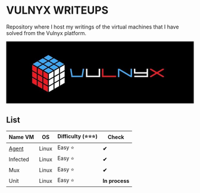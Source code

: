 # VULNYX WRITEUPS

Repository where I host my writings of the virtual machines that I have solved from the Vulnyx platform.

![VULNYX](./img/sddefault.jpg)

## **List**

| **Name VM** | **OS** | **Difficulty (⭐⭐⭐)** | **Check** |
|-------------|--------|--------------------------|-----------|
| [Agent](writeups/VULNYX-Agent.pdf)     | Linux  | Easy     ⭐          | **✔**     |
| Infected    | Linux  | Easy     ⭐          | **✔**     |
| Mux         | Linux  | Easy     ⭐          | **✔**    |
| Unit        | Linux  | Easy     ⭐          | **In process**    |
